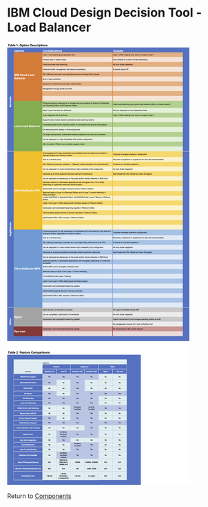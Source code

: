 # IBM Cloud Design Decision Tool - Load Balancer

![Options](/images/load_balancer.png)

Return to [Components](/README.md)
